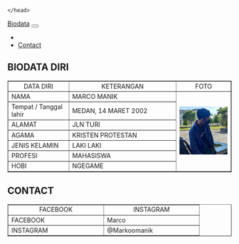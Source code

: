 <!DOCTYPE html>
<html>
<head>
	<meta charset="utf-8">
	<meta name="viewport" content="width=device-width, initial-scale=1">
	<title>Biodata Diri</title>
	<link rel="stylesheet" type="text/css" href="style.css">
	
	</head>

<!--Navbar-->
<nav class="navbar navbar-expand-lg navbar-light bg-light fixed-top">
  <a class="navbar-brand" href="#home">Biodata</a>
  <button class="navbar-toggler" type="button" data-toggle="collapse" data-target="#navbarNavDropdown" aria-controls="navbarNavDropdown" aria-expanded="false" aria-label="Toggle navigation">
    <span class="navbar-toggler-icon"></span>
  </button>
  <div class="collapse navbar-collapse" id="navbarNavDropdown">
    <ul class="navbar-nav">
      <li class="nav-item active">
        <a class="nav-link" href="#home"/a>
      </li>
      <li class="nav-item">
        <a class="nav-link" href="#contact">Contact</a>
      </li>
</nav>

<!--BIODATA-->
<section id="home">
<body>
	<h1>BIODATA DIRI</h1>
	<table border="1" cellspacing="0" cellpadding="5" align="center" width="800">
		<tr align="center">
			<td width="200">DATA DIRI</td>
			<td width="400">KETERANGAN</td>
			<td width="200">FOTO</td>
		</tr>
		<tr>
			<td>NAMA</td>
			<td>MARCO MANIK</td>
			<td rowspan="7"><img src="gwlah.jpg" width="200"></td>
		</tr>
		<tr>
			<td>Tempat / Tanggal lahir</td>
			<td>MEDAN, 14 MARET 2002</td>
		</tr>
		<tr>
			<td>ALAMAT</td>
			<td>JLN TURI</td>
		</tr>
		<tr>
			<td>AGAMA</td>
			<td>KRISTEN PROTESTAN</td>
		</tr>
		<tr>
			<td>JENIS KELAMIN</td>
			<td>LAKI LAKI</td>
		</tr>
		<tr>
			<td>PROFESI</td>
			<td>MAHASISWA</td>
		</tr>
		<tr>
			<td>HOBI</td>
			<td>NGEGAME</td>
		</tr>
	</table>
	</section>
     
<!--CONTACT-->
<section id="contact">
<h1>CONTACT</h1>
	<table border="1" cellspacing="0" cellpadding="5" align="center" width="800">
		<tr align="center">
			<td width="200">FACEBOOK</td>
			<td width="200">INSTAGRAM</td>
		</tr>
		<tr>
			<td>FACEBOOK</td>
			<td>Marco</td>
		</tr>
		<tr>
			<td>INSTAGRAM</td>
			<td>@Markoomanik</td>
		</tr>
</section>

</body>
</html>

